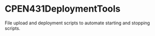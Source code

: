 # CPEN431DeploymentTools
File upload and deployment scripts to automate starting and stopping scripts.
